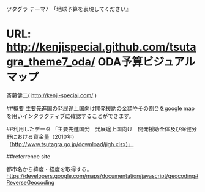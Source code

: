 ツタグラ テーマ7　「地球予算を表現してください』

URL: http://kenjispecial.github.com/tsutagra_theme7_oda/
ODA予算ビジュアルマップ
=======

斎藤健二( http://kenji-special.com/ )

##概要
主要先進国の発展途上国向け開発援助の金額やその割合をgoogle mapを用いインタラクティブに確認することができます。


##利用したデータ
「主要先進国発　発展途上国向け　開発援助全体及び保健分野における資金量（2010年)（http://www.tsutagra.go.jp/download/jigh.xlsx）」


##referrence site

都市名から緯度・経度を取得する。
https://developers.google.com/maps/documentation/javascript/geocoding#ReverseGeocoding


